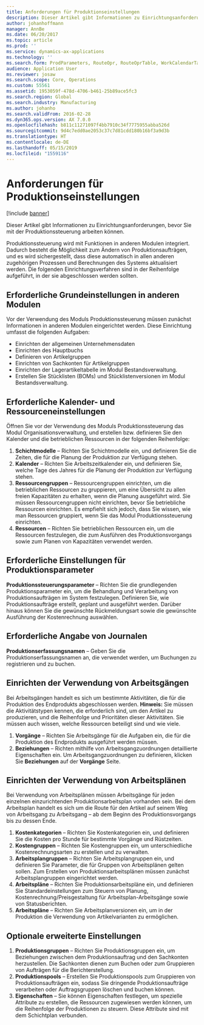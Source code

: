```yaml
---
title: Anforderungen für Produktionseinstellungen
description: Dieser Artikel gibt Informationen zu Einrichtungsanforderungen, bevor Sie mit der Produktionssteuerung arbeiten können.
author: johanhoffmann
manager: AnnBe
ms.date: 06/20/2017
ms.topic: article
ms.prod: ''
ms.service: dynamics-ax-applications
ms.technology: ''
ms.search.form: ProdParameters, RouteOpr, RouteOprTable, WorkCalendarTable, WorkTimeTable, WrkCtrTable
audience: Application User
ms.reviewer: josaw
ms.search.scope: Core, Operations
ms.custom: 55561
ms.assetid: 1953059f-478d-4706-b461-25b89ace5fc3
ms.search.region: Global
ms.search.industry: Manufacturing
ms.author: johanho
ms.search.validFrom: 2016-02-28
ms.dyn365.ops.version: AX 7.0.0
ms.openlocfilehash: b811c11271097f4bb7910c34f7775955abba526d
ms.sourcegitcommit: 9d4c7edd0ae2053c37c7d81cdd180b16bf3a9d3b
ms.translationtype: HT
ms.contentlocale: de-DE
ms.lasthandoff: 05/15/2019
ms.locfileid: "1559116"
---
```

# <a name="production-setup-requirements"></a>Anforderungen für Produktionseinstellungen

[!include [banner](../includes/banner.md)]

Dieser Artikel gibt Informationen zu Einrichtungsanforderungen, bevor Sie mit der Produktionssteuerung arbeiten können. 

Produktionssteuerung wird mit Funktionen in anderen Modulen integriert. Dadurch besteht die Möglichkeit zum Ändern von Produktionsaufträgen, und es wird sichergestellt, dass diese automatisch in allen anderen zugehörigen Prozessen und Berechnungen des Systems aktualisiert werden. Die folgenden Einrichtungsverfahren sind in der Reihenfolge aufgeführt, in der sie abgeschlossen werden sollten.

## <a name="required-baseline-setup-in-other-modules"></a>Erforderliche Grundeinstellungen in anderen Modulen
Vor der Verwendung des Moduls Produktionssteuerung müssen zunächst Informationen in anderen Modulen eingerichtet werden. Diese Einrichtung umfasst die folgenden Aufgaben:

-   Einrichten der allgemeinen Unternehmensdaten
-   Einrichten des Hauptbuchs
-   Definieren von Artikelgruppen
-   Einrichten von Sachkonten für Artikelgruppen
-   Einrichten der Lagerartikeltabelle im Modul Bestandsverwaltung.
-   Erstellen Sie Stücklisten (BOMs) und Stücklistenversionen im Modul Bestandsverwaltung.

## <a name="required-calendar-and-resource-setup"></a>Erforderliche Kalender- und Ressourceneinstellungen
Öffnen Sie vor der Verwendung des Moduls Produktionssteuerung das Modul Organisationsverwaltung, und erstellen bzw. definieren Sie den Kalender und die betrieblichen Ressourcen in der folgenden Reihenfolge:

1.  **Schichtmodelle** – Richten Sie Schichtmodelle ein, und definieren Sie die Zeiten, die für die Planung der Produktion zur Verfügung stehen.
2.  **Kalender** – Richten Sie Arbeitszeitkalender ein, und definieren Sie, welche Tage des Jahres für die Planung der Produktion zur Verfügung stehen.
3.  **Ressourcengruppen** – Ressourcengruppen einrichten, um die betrieblichen Ressourcen zu gruppieren, um eine Übersicht zu allen freien Kapazitäten zu erhalten, wenn die Planung ausgeführt wird. Sie müssen Ressourcengruppen nicht einrichten, bevor Sie betriebliche Ressourcen einrichten. Es empfiehlt sich jedoch, dass Sie wissen, wie man Ressourcen gruppiert, wenn Sie das Modul Produktionssteuerung einrichten.
4.  **Ressourcen** – Richten Sie betrieblichen Ressourcen ein, um die Ressourcen festzulegen, die zum Ausführen des Produktionsvorgangs sowie zum Planen von Kapazitäten verwendet werden.

## <a name="required-production-parameters-setup"></a>Erforderliche Einstellungen für Produktionsparameter
**Produktionssteuerungsparameter** – Richten Sie die grundlegenden Produktionsparameter ein, um die Behandlung und Verarbeitung von Produktionsaufträgen im System festzulegen. Definieren Sie, wie Produktionsaufträge erstellt, geplant und ausgeführt werden. Darüber hinaus können Sie die gewünschte Rückmeldungsart sowie die gewünschte Ausführung der Kostenrechnung auswählen.

## <a name="required-journal-name-identification"></a>Erforderliche Angabe von Journalen
**Produktionserfassungsnamen** – Geben Sie die Produktionserfassungsnamen an, die verwendet werden, um Buchungen zu registrieren und zu buchen.

## <a name="setup-if-you-use-operations"></a>Einrichten der Verwendung von Arbeitsgängen
Bei Arbeitsgängen handelt es sich um bestimmte Aktivitäten, die für die Produktion des Endprodukts abgeschlossen werden. **Hinweis:** Sie müssen die Aktivitätstypen kennen, die erforderlich sind, um den Artikel zu produzieren, und die Reihenfolge und Prioritäten dieser Aktivitäten. Sie müssen auch wissen, welche Ressourcen beteiligt sind und wie viele.

1.  **Vorgänge** – Richten Sie Arbeitsgänge für die Aufgaben ein, die für die Produktion des Endprodukts ausgeführt werden müssen.
2.  **Beziehungen** – Richten mithilfe von Arbeitsgangzuordnungen detaillierte Eigenschaften ein. Um Arbeitsgangzuordnungen zu definieren, klicken Sie **Beziehungen** auf der **Vorgänge** Seite.

## <a name="setup-if-you-use-routes"></a>Einrichten der Verwendung von Arbeitsplänen
Bei Verwendung von Arbeitsplänen müssen Arbeitsgänge für jeden einzelnen einzurichtenden Produktionsarbeitsplan vorhanden sein. Bei dem Arbeitsplan handelt es sich um die Route für den Artikel auf seinem Weg von Arbeitsgang zu Arbeitsgang – ab dem Beginn des Produktionsvorgangs bis zu dessen Ende.

1.  **Kostenkategorien** – Richten Sie Kostenkategorien ein, und definieren Sie die Kosten pro Stunde für bestimmte Vorgänge und Rüstzeiten.
2.  **Kostengruppen** – Richten Sie Kostengruppen ein, um unterschiedliche Kostenrechnungsarten zu erstellen und zu verwalten.
3.  **Arbeitsplangruppen** – Richten Sie Arbeitsplangruppen ein, und definieren Sie Parameter, die für Gruppen von Arbeitsplänen gelten sollen. Zum Erstellen von Produktionsarbeitsplänen müssen zunächst Arbeitsplangruppen eingerichtet werden.
4.  **Arbeitspläne** – Richten Sie Produktionsarbeitspläne ein, und definieren Sie Standardeinstellungen zum Steuern von Planung, Kostenrechnung/Preisgestaltung für Arbeitsplan-Arbeitsgänge sowie von Statusberichten.
5.  **Arbeitspläne** – Richten Sie Arbeitsplanversionen ein, um in der Produktion die Verwendung von Artikelvarianten zu ermöglichen.

## <a name="optional-advanced-settings"></a>Optionale erweiterte Einstellungen
1.  **Produktionsgruppen** – Richten Sie Produktionsgruppen ein, um Beziehungen zwischen dem Produktionsauftrag und den Sachkonten herzustellen. Die Sachkonten dienen zum Buchen oder zum Gruppieren von Aufträgen für die Berichterstellung.
2.  **Produktionspools** – Erstellen Sie Produktionspools zum Gruppieren von Produktionsaufträgen ein, sodass Sie dringende Produktionsaufträge verarbeiten oder Auftragsgruppen löschen und buchen können.
3.  **Eigenschaften** – Sie können Eigenschaften festlegen, um spezielle Attribute zu erstellen, die Ressourcen zugewiesen werden können, um die Reihenfolge der Produktionen zu steuern. Diese Attribute sind mit dem Schichtplan verbunden.




